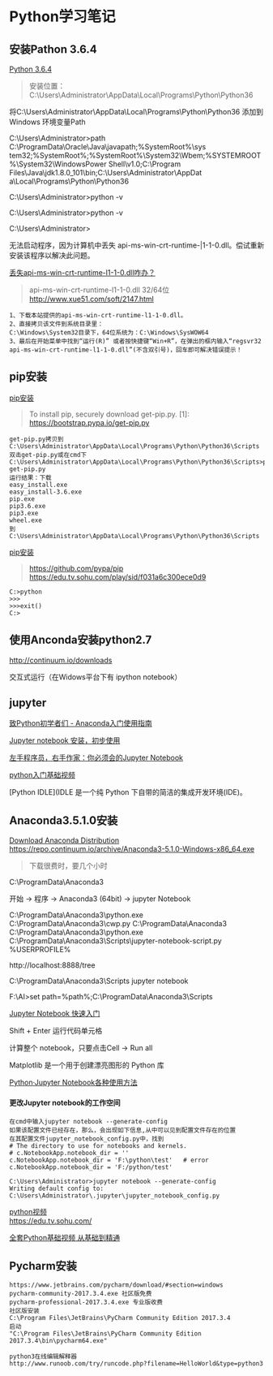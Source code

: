 # Python学习笔记  

安装Pathon 3.6.4
---

[Python 3.6.4](https://www.python.org/downloads/release/python-364/)  

> 安装位置：C:\Users\Administrator\AppData\Local\Programs\Python\Python36

将C:\Users\Administrator\AppData\Local\Programs\Python\Python36 添加到Windows 环境变量Path

C:\Users\Administrator>path C:\ProgramData\Oracle\Java\javapath;%SystemRoot%\sys
tem32;%SystemRoot%;%SystemRoot%\System32\Wbem;%SYSTEMROOT%\System32\WindowsPower
Shell\v1.0\;C:\Program Files\Java\jdk1.8.0_101\bin;C:\Users\Administrator\AppDat
a\Local\Programs\Python\Python36

C:\Users\Administrator>python -v

C:\Users\Administrator>python -v

C:\Users\Administrator>

无法启动程序，因为计算机中丢失
api-ms-win-crt-runtime-|1-1-0.dll。偿试重新安装该程序以解决此问题。

[丢失api-ms-win-crt-runtime-l1-1-0.dll咋办？](https://jingyan.baidu.com/article/5bbb5a1b07fb6e13eba179bc.html)  
> api-ms-win-crt-runtime-l1-1-0.dll 32/64位  
> http://www.xue51.com/soft/2147.html
```
1、下载本站提供的api-ms-win-crt-runtime-l1-1-0.dll。
2、直接拷贝该文件到系统目录里：
C:\Windows\System32目录下，64位系统为：C:\Windows\SysWOW64
3、最后在开始菜单中找到“运行(R)” 或者按快捷键“Win+R”，在弹出的框内输入“regsvr32 api-ms-win-crt-runtime-l1-1-0.dll”(不含双引号)，回车即可解决错误提示！
```
pip安装
---

[pip安装](https://pip.pypa.io/en/latest/installing/)  
> To install pip, securely download get-pip.py. [1]:
> https://bootstrap.pypa.io/get-pip.py
```
get-pip.py拷贝到C:\Users\Administrator\AppData\Local\Programs\Python\Python36\Scripts
双击get-pip.py或在cmd下
C:\Users\Administrator\AppData\Local\Programs\Python\Python36\Scripts>python get-pip.py
运行结果：下载
easy_install.exe
easy_install-3.6.exe
pip.exe
pip3.6.exe
pip3.exe
wheel.exe
到C:\Users\Administrator\AppData\Local\Programs\Python\Python36\Scripts
```
[pip安装](https://pip.pypa.io/en/stable/installing/)  
> https://github.com/pypa/pip
> https://edu.tv.sohu.com/play/sid/f031a6c300ece0d9
```
C:>python
>>>
>>>exit()
C:>
```

使用Anconda安装python2.7
---

http://continuum.io/downloads  

交互式运行（在Widows平台下有 ipython notebook）

## jupyter

[致Python初学者们 - Anaconda入门使用指南](https://www.jianshu.com/p/169403f7e40c)  

[Jupyter notebook 安装，初步使用](https://www.cnblogs.com/wrajj/p/5676705.html)  

[左手程序员，右手作家：你必须会的Jupyter Notebook](http://python.jobbole.com/87527/?repeat=w3tc)  


[python入门基础视频](https://edu.tv.sohu.com/play/sid/ba815508527b07ef)  

[Python IDLE](IDLE 是一个纯 Python 下自带的简洁的集成开发环境(IDE)。



Anaconda3.5.1.0安装
---
[Download Anaconda Distribution](https://www.anaconda.com/download/)  
https://repo.continuum.io/archive/Anaconda3-5.1.0-Windows-x86_64.exe
> 下载很费时，要几个小时

C:\ProgramData\Anaconda3

开始 -> 程序 -> Anaconda3 (64bit) -> jupyter Notebook

C:\ProgramData\Anaconda3\python.exe C:\ProgramData\Anaconda3\cwp.py C:\ProgramData\Anaconda3 C:\ProgramData\Anaconda3\python.exe C:\ProgramData\Anaconda3\Scripts\jupyter-notebook-script.py %USERPROFILE%

http://localhost:8888/tree

C:\ProgramData\Anaconda3\Scripts
jupyter notebook

F:\AI>set path=%path%;C:\ProgramData\Anaconda3\Scripts

[Jupyter Notebook 快速入门](https://www.cnblogs.com/nxld/p/6566380.html)  

Shift + Enter 运行代码单元格

计算整个 notebook，只要点击Cell -> Run all

Matplotlib 是一个用于创建漂亮图形的 Python 库

[Python·Jupyter Notebook各种使用方法](http://blog.csdn.net/liuyanlin610/article/details/76231958)  

#### 更改Jupyter notebook的工作空间
```
在cmd中输入jupyter notebook --generate-config
如果该配置文件已经存在，那么，会出现如下信息,从中可以见到配置文件存在的位置
在其配置文件jupyter_notebook_config.py中，找到
# The directory to use for notebooks and kernels.
# c.NotebookApp.notebook_dir = ''
c.NotebookApp.notebook_dir = 'F:\python\test'   # error
c.NotebookApp.notebook_dir = 'F:/python/test'

C:\Users\Administrator>jupyter notebook --generate-config
Writing default config to: 
C:\Users\Administrator\.jupyter\jupyter_notebook_config.py
```
[python视频](https://edu.tv.sohu.com/play/sid/f031a6c300ece0d9)  
https://edu.tv.sohu.com/  

[全套Python基础视频 从基础到精通](https://edu.tv.sohu.com/course/0dca81b7b8c3745a)  

## Pycharm安装
```
https://www.jetbrains.com/pycharm/download/#section=windows
pycharm-community-2017.3.4.exe 社区版免费
pycharm-professional-2017.3.4.exe 专业版收费
社区版安装
C:\Program Files\JetBrains\PyCharm Community Edition 2017.3.4
启动
"C:\Program Files\JetBrains\PyCharm Community Edition 2017.3.4\bin\pycharm64.exe"

python3在线编辑解释器
http://www.runoob.com/try/runcode.php?filename=HelloWorld&type=python3
```

















